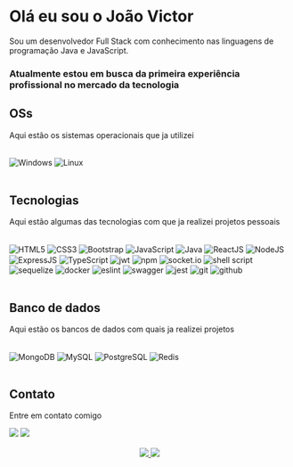 <!---
joaov1ct0r/joaov1ct0r is a ✨ special ✨ repository because its `README.md` (this file) appears on your GitHub profile.
You can click the Preview link to take a look at your changes.
--->

# Olá eu sou o João Victor

Sou um desenvolvedor Full Stack com conhecimento nas linguagens de programação Java e JavaScript.

### Atualmente estou em busca da primeira experiência profissional no mercado da tecnologia

## OSs

Aqui estão os sistemas operacionais que ja utilizei

<div style="display: inline_block"><br />
   <img align="center" alt="Windows" src="https://img.shields.io/badge/Windows-0078D6?style=for-the-badge&logo=windows&logoColor=white" />
   <img align="center" alt="Linux" src="https://img.shields.io/badge/Ubuntu-E95420?style=for-the-badge&logo=ubuntu&logoColor=white" /> 
</div>

<br />

## Tecnologias

Aqui estão algumas das tecnologias com que ja realizei projetos pessoais

<div style="display: inline_block"><br />   
   <img align="center" alt="HTML5" src="https://img.shields.io/badge/HTML5-E34F26?style=for-the-badge&logo=html5&logoColor=white" />
   <img align="center" alt="CSS3" src="https://img.shields.io/badge/CSS3-1572B6?style=for-the-badge&logo=css3&logoColor=white" />
   <img align="center" alt="Bootstrap" src="https://img.shields.io/badge/Bootstrap-563D7C?style=for-the-badge&logo=bootstrap&logoColor=white" />
   <img align="center" alt="JavaScript" src="https://img.shields.io/badge/JavaScript-F7DF1E?style=for-the-badge&logo=javascript&logoColor=black" />
   <img align="center" alt="Java" src="https://img.shields.io/badge/Java-ED8B00?style=for-the-badge&logo=openjdk&logoColor=white" />
   <img align="center" alt="ReactJS" src="https://img.shields.io/badge/React-20232A?style=for-the-badge&logo=react&logoColor=61DAFB" />
   <img align="center" alt="NodeJS" src="https://img.shields.io/badge/Node.js-43853D?style=for-the-badge&logo=node.js&logoColor=white" />
   <img align="center" alt="ExpressJS" src="https://img.shields.io/badge/Express.js-404D59?style=for-the-badge">
   <img align="center" alt="TypeScript" src="https://img.shields.io/badge/TypeScript-007ACC?style=for-the-badge&logo=typescript&logoColor=white" />
   <img align="center" alt="jwt" src="https://img.shields.io/badge/JWT-black?style=for-the-badge&logo=JSON%20web%20tokens" />
   <img align="center" alt="npm" src="https://img.shields.io/badge/NPM-%23000000.svg?style=for-the-badge&logo=npm&logoColor=white" />
   <img align="center" alt="socket.io" src="https://img.shields.io/badge/Socket.io-black?style=for-the-badge&logo=socket.io&badgeColor=010101" />
   <img align="center" alt="shell script" src="https://img.shields.io/badge/shell_script-%23121011.svg?style=for-the-badge&logo=gnu-bash&logoColor=white" />
   <img align="center" alt="sequelize" src="https://img.shields.io/badge/Sequelize-52B0E7?style=for-the-badge&logo=Sequelize&logoColor=white" />
   <img align="center" alt="docker" src="https://img.shields.io/badge/docker-%230db7ed.svg?style=for-the-badge&logo=docker&logoColor=white" />
   <img align="center" alt="eslint" src="https://img.shields.io/badge/ESLint-4B3263?style=for-the-badge&logo=eslint&logoColor=white" />
   <img align="center" alt="swagger" src="https://img.shields.io/badge/-Swagger-%23Clojure?style=for-the-badge&logo=swagger&logoColor=white" />
   <img align="center" alt="jest" src="https://img.shields.io/badge/-jest-%23C21325?style=for-the-badge&logo=jest&logoColor=white" />
   <img align="center" alt="git" src="https://img.shields.io/badge/git-%23F05033.svg?style=for-the-badge&logo=git&logoColor=white" />
   <img align="center" alt="github" src="https://img.shields.io/badge/github-%23121011.svg?style=for-the-badge&logo=github&logoColor=white" />
  </div>
  
  <br />
  
  ## Banco de dados
  
  Aqui estão os bancos de dados com quais ja realizei projetos
  
  <div style="display: inline_block"><br />
     <img align="center" alt="MongoDB" src="https://img.shields.io/badge/MongoDB-4EA94B?style=for-the-badge&logo=mongodb&logoColor=white" />
     <img align="center" alt="MySQL" src="https://img.shields.io/badge/MySQL-00000F?style=for-the-badge&logo=mysql&logoColor=white" />
     <img align="center" alt="PostgreSQL" src="https://img.shields.io/badge/PostgreSQL-316192?style=for-the-badge&logo=postgresql&logoColor=white" />
     <img align="center" alt="Redis" src="https://img.shields.io/badge/redis-%23DD0031.svg?style=for-the-badge&logo=redis&logoColor=white" />
   </div>
   
   <br />
   
   ## Contato
   
   Entre em contato comigo
   
 <div>
    <a href="https://www.linkedin.com/in/joaov1ct0r" target="_blank"><img src="https://img.shields.io/badge/LinkedIn-0077B5?style=for-the-badge&logo=linkedin&logoColor=white" /></a>
    <a href="https://twitter.com/jvksp1" target="_blank"><img src="https://img.shields.io/badge/Twitter-1DA1F2?style=for-the-badge&logo=twitter&logoColor=white" /></a>
</div>

<br/>

<div align='center'>
    <a href='https://www.github.com/joaov1ct0r' />
    <picture>
        <img src="https://github-readme-stats.vercel.app/api?username=joaov1ct0r&include_all_commits=true&show=prs_merged,prs_merged_percentage&show_icons=true" />
    </picture>
       <picture>
          <img src="https://github-readme-stats.vercel.app/api/top-langs/?username=joaov1ct0r" />
       </picture>
</div>
